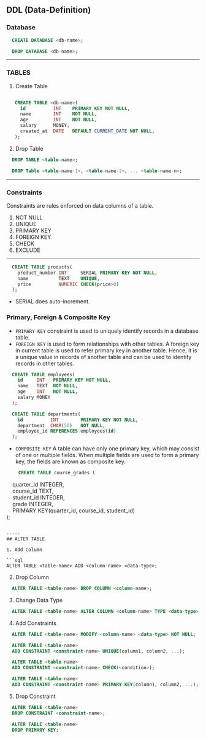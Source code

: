 ## DDL (Data-Definition)

### Database

```sql
  CREATE DATABASE <db-name>;
```

```sql
  DROP DATABASE <db-name>;
```

--- 
### TABLES

1. Create Table

```sql

   CREATE TABLE <db-name>(
     id          INT    PRIMARY KEY NOT NULL,
	 name        INT    NOT NULL,
	 age         INT    NOT NULL,
	 salary      MONEY,
	 created_at  DATE   DEFAULT CURRENT_DATE NOT NULL,
   );
```

2. Drop Table

```sql
  DROP TABLE <table-name>;
```

```sql
  DROP Table <table-name-1>, <table-name-2>, ... <table-name-n>;
```

----
### Constraints
Constraints are rules enforced on data columns of a table.

1. NOT NULL
2. UNIQUE
3. PRIMARY KEY
4. FOREIGN KEY
5. CHECK
6. EXCLUDE

----

```sql
  CREATE TABLE products(
    product_number INT     SERIAL PRIMARY KEY NOT NULL,
	name           TEXT    UNIQUE,
	price          NUMERIC CHECK(price>0)
  );
 ```

- SERIAL does auto-increment.

### Primary, Foreign & Composite Key

- `PRIMARY KEY` constraint is used to uniquely identify records in a database table. 
- `FOREIGN KEY` is used to form relationships with other tables. A foreign key in current table is used to refer primary key in another table. Hence, it is a unique value in records of another table and can be used to identify records in other tables. 

```sql
  CREATE TABLE employees(
    id     INT   PRIMARY KEY NOT NULL,
	name   TEXT  NOT NULL,
	age    INT   NOT NULL,
	salary MONEY  
  );
```

```sql
  CREATE TABLE departments(
    id          INT        PRIMARY KEY NOT NULL,
    department  CHAR(50)   NOT NULL,
    employee_id REFERENCES employees(id)
  );
```


- `COMPOSITE KEY` 
   A table can have only one primary key, which may consist of one or multiple fields. When multiple fields are used to form a primary key, the fields are known as composite key.
   
   ```sql 
    CREATE TABLE course_grades (  
      quarter_id INTEGER,  
      course_id  TEXT,  
      student_id INTEGER,  
      grade      INTEGER,  
      PRIMARY KEY(quarter_id, course_id, student_id)  
    );
   ```
  
-----
## ALTER TABLE

1. Add Column

```sql
  ALTER TABLE <table-name> ADD <column-name> <data-type>;
```

2. Drop Column

```sql
  ALTER TABLE <table-name> DROP COLUMN <column-name>;
```

3. Change Data Type 

```sql
  ALTER TABLE <table-name> ALTER COLUMN <column-name> TYPE <data-type>;
```

4. Add Constraints

```sql
  ALTER TABLE <table-name> MODIFY <column-name> <data-type> NOT NULL;
```

```sql
  ALTER TABLE <table-name>
  ADD CONSTRAINT <constraint-name> UNIQUE(column1, column2, ...);
```

```sql
  ALTER TABLE <table-name>
  ADD CONSTRAINT <constraint-name> CHECK(<condition>);
```

```sql
  ALTER TABLE <table-name>
  ADD CONSTRAINT <constraint-name> PRIMARY KEY(column1, column2, ...);
```

5. Drop Constraint

```sql
  ALTER TABLE <table-name>
  DROP CONSTRAINT <constraint-name>;
```

```sql
  ALTER TABLE <table-name>
  DROP PRIMARY KEY;
```